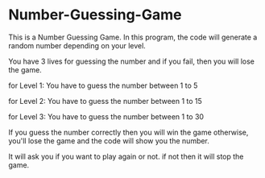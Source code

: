# Number-Guessing-Game

This is a Number Guessing Game.
In this program,
the code will generate a random number depending on your level.
    
 You have 3 lives for guessing the number and if you fail,
 then you will lose the game.

for Level 1:
    You have to guess the number between 1 to 5
    
for Level 2:
    You have to guess the number between 1 to 15
    
for Level 3:
    You have to guess the number between 1 to 30
    
    
If you guess the number correctly then you will win the game
otherwise, you'll lose the game and the code will show you the number.

It will ask you if you want to play again or not.
if not then it will stop the game.
